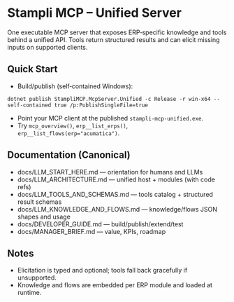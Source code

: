 # Stampli MCP – Unified Server

One executable MCP server that exposes ERP‑specific knowledge and tools behind a unified API. Tools return structured results and can elicit missing inputs on supported clients.

## Quick Start
- Build/publish (self‑contained Windows):
```
dotnet publish StampliMCP.McpServer.Unified -c Release -r win-x64 --self-contained true /p:PublishSingleFile=true
```
- Point your MCP client at the published `stampli-mcp-unified.exe`.
- Try `mcp_overview()`, `erp__list_erps()`, `erp__list_flows(erp="acumatica")`.

## Documentation (Canonical)
- docs/LLM_START_HERE.md — orientation for humans and LLMs
- docs/LLM_ARCHITECTURE.md — unified host + modules (with code refs)
- docs/LLM_TOOLS_AND_SCHEMAS.md — tools catalog + structured result schemas
- docs/LLM_KNOWLEDGE_AND_FLOWS.md — knowledge/flows JSON shapes and usage
- docs/DEVELOPER_GUIDE.md — build/publish/extend/test
- docs/MANAGER_BRIEF.md — value, KPIs, roadmap

## Notes
- Elicitation is typed and optional; tools fall back gracefully if unsupported.
- Knowledge and flows are embedded per ERP module and loaded at runtime.
